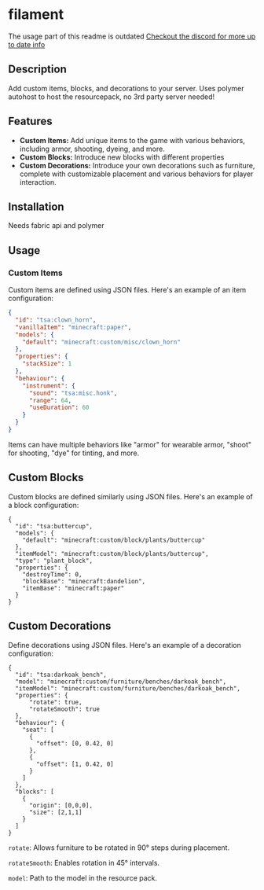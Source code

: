 # filament
The usage part of this readme is outdated
[Checkout the discord for more up to date info](https://discord.gg/9X6w2kfy89)

## Description

Add custom items, blocks, and decorations to your server. 
Uses polymer autohost to host the resourcepack, no 3rd party server needed!

## Features

- **Custom Items:** Add unique items to the game with various behaviors, including armor, shooting, dyeing, and more.
- **Custom Blocks:** Introduce new blocks with different properties
- **Custom Decorations:** Introduce your own decorations such as furniture, complete with customizable placement and various behaviors for player interaction.

## Installation

Needs fabric api and polymer

## Usage

### Custom Items

Custom items are defined using JSON files. 
Here's an example of an item configuration:

```json
{
  "id": "tsa:clown_horn",
  "vanillaItem": "minecraft:paper",
  "models": {
    "default": "minecraft:custom/misc/clown_horn"
  },
  "properties": {
    "stackSize": 1
  },
  "behaviour": {
    "instrument": {
      "sound": "tsa:misc.honk",
      "range": 64,
      "useDuration": 60
    }
  }
}
```

Items can have multiple behaviors like "armor" for wearable armor, "shoot" for shooting, "dye" for tinting, and more.

## Custom Blocks
Custom blocks are defined similarly using JSON files. 
Here's an example of a block configuration:

```
{
  "id": "tsa:buttercup",
  "models": {
    "default": "minecraft:custom/block/plants/buttercup"
  },
  "itemModel": "minecraft:custom/block/plants/buttercup",
  "type": "plant_block",
  "properties": {
    "destroyTime": 0,
    "blockBase": "minecraft:dandelion",
    "itemBase": "minecraft:paper"
  }
}
```

## Custom Decorations
Define decorations using JSON files.
Here's an example of a decoration configuration:

```
{
  "id": "tsa:darkoak_bench",
  "model": "minecraft:custom/furniture/benches/darkoak_bench",
  "itemModel": "minecraft:custom/furniture/benches/darkoak_bench",
  "properties": {
      "rotate": true,
      "rotateSmooth": true
  },
  "behaviour": {
    "seat": [
      {
        "offset": [0, 0.42, 0]
      },
      {
        "offset": [1, 0.42, 0]
      }
    ]
  },
  "blocks": [
    {
      "origin": [0,0,0],
      "size": [2,1,1]
    }
  ]
}
```

`rotate`: Allows furniture to be rotated in 90° steps during placement.

`rotateSmooth`: Enables rotation in 45° intervals.

`model`: Path to the model in the resource pack.

